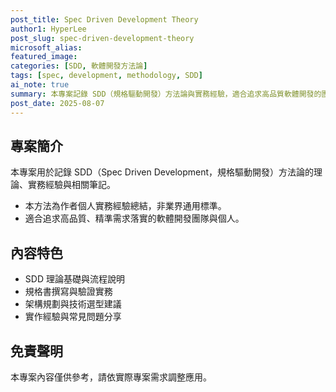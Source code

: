 ```yaml
---
post_title: Spec Driven Development Theory
author1: HyperLee
post_slug: spec-driven-development-theory
microsoft_alias: 
featured_image: 
categories: [SDD, 軟體開發方法論]
tags: [spec, development, methodology, SDD]
ai_note: true
summary: 本專案記錄 SDD（規格驅動開發）方法論與實務經驗，適合追求高品質軟體開發的團隊與個人。
post_date: 2025-08-07
---
```


## 專案簡介

本專案用於記錄 SDD（Spec Driven Development，規格驅動開發）方法論的理論、實務經驗與相關筆記。

- 本方法為作者個人實務經驗總結，非業界通用標準。
- 適合追求高品質、精準需求落實的軟體開發團隊與個人。

## 內容特色

- SDD 理論基礎與流程說明
- 規格書撰寫與驗證實務
- 架構規劃與技術選型建議
- 實作經驗與常見問題分享

## 免責聲明

本專案內容僅供參考，請依實際專案需求調整應用。

